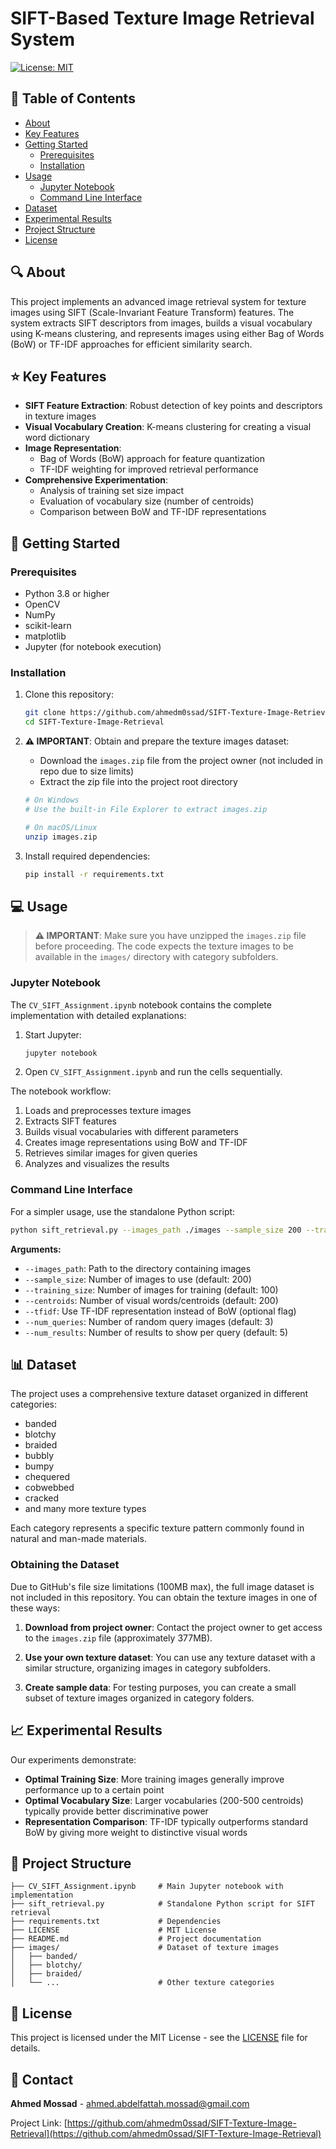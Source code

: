 # SIFT-Based Texture Image Retrieval System

[![License: MIT](https://img.shields.io/badge/License-MIT-yellow.svg)](https://opensource.org/licenses/MIT)

## 📝 Table of Contents
- [About](#about)
- [Key Features](#features)
- [Getting Started](#getting-started)
  - [Prerequisites](#prerequisites)
  - [Installation](#installation)
- [Usage](#usage)
  - [Jupyter Notebook](#jupyter-notebook)
  - [Command Line Interface](#command-line-interface)
- [Dataset](#dataset)
- [Experimental Results](#experimental-results)
- [Project Structure](#project-structure)
- [License](#license)

## 🔍 About <a name="about"></a>

This project implements an advanced image retrieval system for texture images using SIFT (Scale-Invariant Feature Transform) features. The system extracts SIFT descriptors from images, builds a visual vocabulary using K-means clustering, and represents images using either Bag of Words (BoW) or TF-IDF approaches for efficient similarity search.

## ⭐ Key Features <a name="features"></a>

- **SIFT Feature Extraction**: Robust detection of key points and descriptors in texture images
- **Visual Vocabulary Creation**: K-means clustering for creating a visual word dictionary
- **Image Representation**:
  - Bag of Words (BoW) approach for feature quantization
  - TF-IDF weighting for improved retrieval performance
- **Comprehensive Experimentation**:
  - Analysis of training set size impact
  - Evaluation of vocabulary size (number of centroids)
  - Comparison between BoW and TF-IDF representations

## 🚀 Getting Started <a name="getting-started"></a>

### Prerequisites <a name="prerequisites"></a>

- Python 3.8 or higher
- OpenCV
- NumPy
- scikit-learn
- matplotlib
- Jupyter (for notebook execution)

### Installation <a name="installation"></a>

1. Clone this repository:
   ```bash
   git clone https://github.com/ahmedm0ssad/SIFT-Texture-Image-Retrieval.git
   cd SIFT-Texture-Image-Retrieval
   ```

2. **⚠️ IMPORTANT**: Obtain and prepare the texture images dataset:
   - Download the `images.zip` file from the project owner (not included in repo due to size limits)
   - Extract the zip file into the project root directory
   ```bash
   # On Windows
   # Use the built-in File Explorer to extract images.zip
   
   # On macOS/Linux
   unzip images.zip
   ```

3. Install required dependencies:
   ```bash
   pip install -r requirements.txt
   ```

## 💻 Usage <a name="usage"></a>

> **⚠️ IMPORTANT**: Make sure you have unzipped the `images.zip` file before proceeding. The code expects the texture images to be available in the `images/` directory with category subfolders.

### Jupyter Notebook <a name="jupyter-notebook"></a>

The `CV_SIFT_Assignment.ipynb` notebook contains the complete implementation with detailed explanations:

1. Start Jupyter:
   ```bash
   jupyter notebook
   ```

2. Open `CV_SIFT_Assignment.ipynb` and run the cells sequentially.

The notebook workflow:
1. Loads and preprocesses texture images
2. Extracts SIFT features
3. Builds visual vocabularies with different parameters
4. Creates image representations using BoW and TF-IDF
5. Retrieves similar images for given queries
6. Analyzes and visualizes the results

### Command Line Interface <a name="command-line-interface"></a>

For a simpler usage, use the standalone Python script:

```bash
python sift_retrieval.py --images_path ./images --sample_size 200 --training_size 100 --centroids 200 --tfidf --num_queries 3
```

**Arguments:**
- `--images_path`: Path to the directory containing images
- `--sample_size`: Number of images to use (default: 200)
- `--training_size`: Number of images for training (default: 100)
- `--centroids`: Number of visual words/centroids (default: 200)
- `--tfidf`: Use TF-IDF representation instead of BoW (optional flag)
- `--num_queries`: Number of random query images (default: 3)
- `--num_results`: Number of results to show per query (default: 5)

## 📊 Dataset <a name="dataset"></a>

The project uses a comprehensive texture dataset organized in different categories:
- banded
- blotchy
- braided
- bubbly
- bumpy
- chequered
- cobwebbed
- cracked
- and many more texture types

Each category represents a specific texture pattern commonly found in natural and man-made materials.

### Obtaining the Dataset

Due to GitHub's file size limitations (100MB max), the full image dataset is not included in this repository. You can obtain the texture images in one of these ways:

1. **Download from project owner**: Contact the project owner to get access to the `images.zip` file (approximately 377MB).

2. **Use your own texture dataset**: You can use any texture dataset with a similar structure, organizing images in category subfolders.

3. **Create sample data**: For testing purposes, you can create a small subset of texture images organized in category folders.

## 📈 Experimental Results <a name="experimental-results"></a>

Our experiments demonstrate:
- **Optimal Training Size**: More training images generally improve performance up to a certain point
- **Optimal Vocabulary Size**: Larger vocabularies (200-500 centroids) typically provide better discriminative power
- **Representation Comparison**: TF-IDF typically outperforms standard BoW by giving more weight to distinctive visual words

## 📁 Project Structure <a name="project-structure"></a>

```
├── CV_SIFT_Assignment.ipynb     # Main Jupyter notebook with implementation
├── sift_retrieval.py            # Standalone Python script for SIFT retrieval
├── requirements.txt             # Dependencies
├── LICENSE                      # MIT License
├── README.md                    # Project documentation
├── images/                      # Dataset of texture images
│   ├── banded/
│   ├── blotchy/
│   ├── braided/
│   └── ...                      # Other texture categories
```

## 📜 License <a name="license"></a>

This project is licensed under the MIT License - see the [LICENSE](LICENSE) file for details.

## 📧 Contact

**Ahmed Mossad** - [ahmed.abdelfattah.mossad@gmail.com](mailto:ahmed.abdelfattah.mossad@gmail.com)

Project Link: [https://github.com/ahmedm0ssad/SIFT-Texture-Image-Retrieval](https://github.com/ahmedm0ssad/SIFT-Texture-Image-Retrieval)